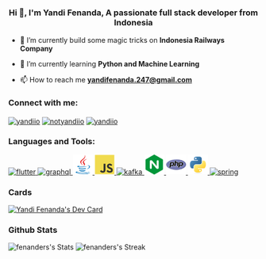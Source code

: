 <h1 align="center"></h1>
<h3 align="center">Hi 👋, I'm Yandi Fenanda, A passionate full stack developer from Indonesia</h3>

- 🔭 I’m currently build some magic tricks on **Indonesia Railways Company**

- 🌱 I’m currently learning **Python and Machine Learning**

- 📫 How to reach me **yandifenanda.247@gmail.com**

<h3 align="left">Connect with me:</h3>
<p align="left">
<a href="https://dev.to/yandiio" target="blank"><img align="center" src="https://raw.githubusercontent.com/rahuldkjain/github-profile-readme-generator/master/src/images/icons/Social/devto.svg" alt="yandiio" height="30" width="40" /></a>
<a href="https://twitter.com/notyandiio" target="blank"><img align="center" src="https://raw.githubusercontent.com/rahuldkjain/github-profile-readme-generator/master/src/images/icons/Social/twitter.svg" alt="notyandiio" height="30" width="40" /></a>
<a href="https://linkedin.com/in/yandiio" target="blank"><img align="center" src="https://raw.githubusercontent.com/rahuldkjain/github-profile-readme-generator/master/src/images/icons/Social/linked-in-alt.svg" alt="yandiio" height="30" width="40" /></a>
</p>
<h3 align="left">Languages and Tools:</h3>
<p align="left"> <a href="https://flutter.dev" target="_blank" rel="noreferrer"> <img src="https://www.vectorlogo.zone/logos/flutterio/flutterio-icon.svg" alt="flutter" width="40" height="40"/> </a> <a href="https://graphql.org" target="_blank" rel="noreferrer"> <img src="https://www.vectorlogo.zone/logos/graphql/graphql-icon.svg" alt="graphql" width="40" height="40"/> </a> <a href="https://www.java.com" target="_blank" rel="noreferrer"> <img src="https://raw.githubusercontent.com/devicons/devicon/master/icons/java/java-original.svg" alt="java" width="40" height="40"/> </a> <a href="https://developer.mozilla.org/en-US/docs/Web/JavaScript" target="_blank" rel="noreferrer"> <img src="https://raw.githubusercontent.com/devicons/devicon/master/icons/javascript/javascript-original.svg" alt="javascript" width="40" height="40"/> </a> <a href="https://kafka.apache.org/" target="_blank" rel="noreferrer"> <img src="https://www.vectorlogo.zone/logos/apache_kafka/apache_kafka-icon.svg" alt="kafka" width="40" height="40"/> </a> <a href="https://www.nginx.com" target="_blank" rel="noreferrer"> <img src="https://raw.githubusercontent.com/devicons/devicon/master/icons/nginx/nginx-original.svg" alt="nginx" width="40" height="40"/> </a> <a href="https://www.php.net" target="_blank" rel="noreferrer"> <img src="https://raw.githubusercontent.com/devicons/devicon/master/icons/php/php-original.svg" alt="php" width="40" height="40"/> </a> <a href="https://www.python.org" target="_blank" rel="noreferrer"> <img src="https://raw.githubusercontent.com/devicons/devicon/master/icons/python/python-original.svg" alt="python" width="40" height="40"/> </a> <a href="https://spring.io/" target="_blank" rel="noreferrer"> <img src="https://www.vectorlogo.zone/logos/springio/springio-icon.svg" alt="spring" width="40" height="40"/> </a> </p>

<h3 align="left">Cards</h3>
<a href="https://app.daily.dev/yanndeven"><img src="https://api.daily.dev/devcards/v2/QqG1DeAg8Yaiudb1NqWo8.png?type=wide&r=5kf" width="652" alt="Yandi Fenanda's Dev Card"/></a>

<h3 align="left">Github Stats</h3>

![fenanders's Stats](https://github-readme-stats.vercel.app/api?username=fenanders&theme=merko&show_icons=true&hide_border=true&count_private=true)
![fenanders's Streak](https://github-readme-streak-stats.herokuapp.com/?user=fenanders&theme=merko&hide_border=true)
